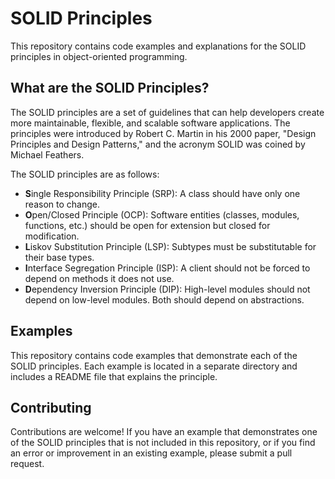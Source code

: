 # SOLID Principles

This repository contains code examples and explanations for the SOLID principles in object-oriented programming. 

## What are the SOLID Principles?

The SOLID principles are a set of guidelines that can help developers create more maintainable, flexible, and scalable software applications. The principles were introduced by Robert C. Martin in his 2000 paper, "Design Principles and Design Patterns," and the acronym SOLID was coined by Michael Feathers. 

The SOLID principles are as follows:

- **S**ingle Responsibility Principle (SRP): A class should have only one reason to change.
- **O**pen/Closed Principle (OCP): Software entities (classes, modules, functions, etc.) should be open for extension but closed for modification.
- **L**iskov Substitution Principle (LSP): Subtypes must be substitutable for their base types.
- **I**nterface Segregation Principle (ISP): A client should not be forced to depend on methods it does not use.
- **D**ependency Inversion Principle (DIP): High-level modules should not depend on low-level modules. Both should depend on abstractions.

## Examples

This repository contains code examples that demonstrate each of the SOLID principles. Each example is located in a separate directory and includes a README file that explains the principle.

## Contributing

Contributions are welcome! If you have an example that demonstrates one of the SOLID principles that is not included in this repository, or if you find an error or improvement in an existing example, please submit a pull request. 
